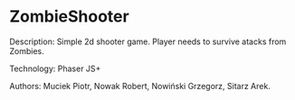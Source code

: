 # ZombieShooter

Description: Simple 2d shooter game. Player needs to survive atacks from Zombies.

Technology: Phaser JS+

Authors: Muciek Piotr, Nowak Robert, Nowiński Grzegorz, Sitarz Arek.

